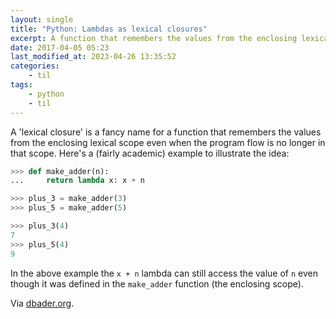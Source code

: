 ```yaml
---
layout: single
title: "Python: Lambdas as lexical closures"
excerpt: A function that remembers the values from the enclosing lexical scope even when the program flow is no longer in that scope
date: 2017-04-05 05:23
last_modified_at: 2023-04-26 13:35:52
categories:
    - til
tags:
    - python
    - til
---
```


A 'lexical closure' is a fancy name for a function that remembers the values
from the enclosing lexical scope even when the program flow is no longer in
that scope.
Here's a (fairly academic) example to illustrate the idea:

```python
>>> def make_adder(n):
...     return lambda x: x + n

>>> plus_3 = make_adder(3)
>>> plus_5 = make_adder(5)

>>> plus_3(4)
7
>>> plus_5(4)
9
```

In the above example the `x + n` lambda can still access the value of `n` even
though it was defined in the `make_adder` function (the enclosing scope).

Via [dbader.org](https://dbader.org/blog/python-lambda-functions).
